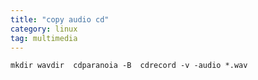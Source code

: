```yaml
---
title: "copy audio cd"
category: linux
tag: multimedia
---
```


`mkdir wavdir  cdparanoia -B  cdrecord -v -audio *.wav`
